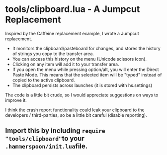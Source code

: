 # tools/clipboard.lua - A Jumpcut Replacement


Inspired by the Caffeine replacement example, I wrote a Jumpcut replacement.

* It monitors the clipboard/pasteboard for changes, and stores the history of strings you copy to the transfer area.
* You can access this history on the menu (Unicode scissors icon).
* Clicking on any item will add it to your transfer area.
* If you open the menu while pressing option/alt, you will enter the Direct Paste Mode. This means that the selected item will be "typed" instead of copied to the active clipboard.
* The clipboard persists across launches (it is stored with hs.settings)

The code is a little bit crude, so I would appreciate suggestions on ways to improve it.

I think the crash report functionality could leak your clipboard to the developers / third-parties, so be a little bit careful (disable reporting).

## Import this by including ```require "tools/clipboard"```to your ```.hammerspoon/init.lua```file.
